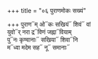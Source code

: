 +++
title = "०६ पुराणमोकः सख्यं"

+++
पुराण᳓म् ओ᳓कः सखियं᳓ शिवं᳓ वां  
युवो᳓र् नरा द्र᳓विणं जह्ना᳓वियाम्  
पु᳓नः कृण्वानाः᳓ सखिया᳓ शिवा᳓नि  
म᳓ध्वा मदेम सह᳓ नू᳓ समानाः᳓